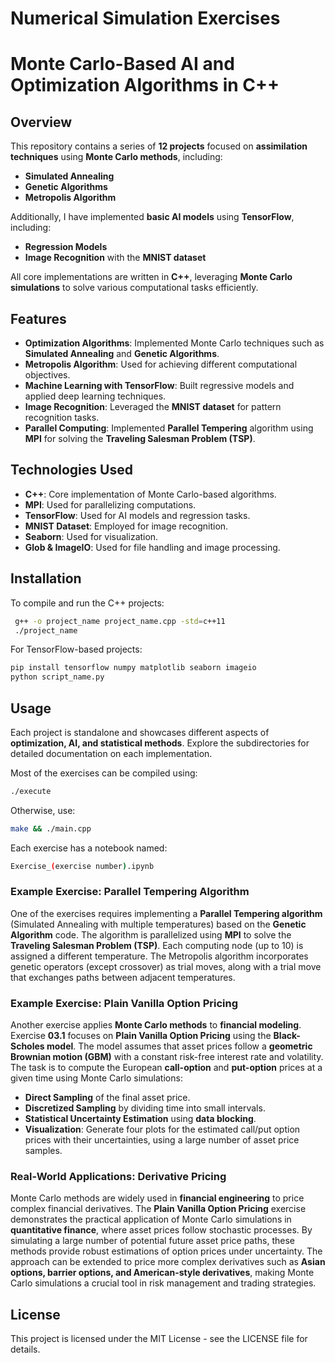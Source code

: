 # Numerical Simulation Exercises

# Monte Carlo-Based AI and Optimization Algorithms in C++

## Overview
This repository contains a series of **12 projects** focused on **assimilation techniques** using **Monte Carlo methods**, including:
- **Simulated Annealing**
- **Genetic Algorithms**
- **Metropolis Algorithm**

Additionally, I have implemented **basic AI models** using **TensorFlow**, including:
- **Regression Models**
- **Image Recognition** with the **MNIST dataset**

All core implementations are written in **C++**, leveraging **Monte Carlo simulations** to solve various computational tasks efficiently.

## Features
- **Optimization Algorithms**: Implemented Monte Carlo techniques such as **Simulated Annealing** and **Genetic Algorithms**.
- **Metropolis Algorithm**: Used for achieving different computational objectives.
- **Machine Learning with TensorFlow**: Built regressive models and applied deep learning techniques.
- **Image Recognition**: Leveraged the **MNIST dataset** for pattern recognition tasks.
- **Parallel Computing**: Implemented **Parallel Tempering** algorithm using **MPI** for solving the **Traveling Salesman Problem (TSP)**.

## Technologies Used
- **C++**: Core implementation of Monte Carlo-based algorithms.
- **MPI**: Used for parallelizing computations.
- **TensorFlow**: Used for AI models and regression tasks.
- **MNIST Dataset**: Employed for image recognition.
- **Seaborn**: Used for visualization.
- **Glob & ImageIO**: Used for file handling and image processing.

## Installation
To compile and run the C++ projects:
```bash
 g++ -o project_name project_name.cpp -std=c++11
 ./project_name
```

For TensorFlow-based projects:
```bash
pip install tensorflow numpy matplotlib seaborn imageio
python script_name.py
```

## Usage
Each project is standalone and showcases different aspects of **optimization, AI, and statistical methods**. Explore the subdirectories for detailed documentation on each implementation.

Most of the exercises can be compiled using:
```bash
./execute
```
Otherwise, use:
```bash
make && ./main.cpp
```

Each exercise has a notebook named:
```bash
Exercise_(exercise number).ipynb
```

### Example Exercise: Parallel Tempering Algorithm
One of the exercises requires implementing a **Parallel Tempering algorithm** (Simulated Annealing with multiple temperatures) based on the **Genetic Algorithm** code. The algorithm is parallelized using **MPI** to solve the **Traveling Salesman Problem (TSP)**. Each computing node (up to 10) is assigned a different temperature. The Metropolis algorithm incorporates genetic operators (except crossover) as trial moves, along with a trial move that exchanges paths between adjacent temperatures.

### Example Exercise: Plain Vanilla Option Pricing
Another exercise applies **Monte Carlo methods** to **financial modeling**. Exercise **03.1** focuses on **Plain Vanilla Option Pricing** using the **Black-Scholes model**. The model assumes that asset prices follow a **geometric Brownian motion (GBM)** with a constant risk-free interest rate and volatility. The task is to compute the European **call-option** and **put-option** prices at a given time using Monte Carlo simulations:
- **Direct Sampling** of the final asset price.
- **Discretized Sampling** by dividing time into small intervals.
- **Statistical Uncertainty Estimation** using **data blocking**.
- **Visualization**: Generate four plots for the estimated call/put option prices with their uncertainties, using a large number of asset price samples.

### Real-World Applications: Derivative Pricing
Monte Carlo methods are widely used in **financial engineering** to price complex financial derivatives. The **Plain Vanilla Option Pricing** exercise demonstrates the practical application of Monte Carlo simulations in **quantitative finance**, where asset prices follow stochastic processes. By simulating a large number of potential future asset price paths, these methods provide robust estimations of option prices under uncertainty. The approach can be extended to price more complex derivatives such as **Asian options, barrier options, and American-style derivatives**, making Monte Carlo simulations a crucial tool in risk management and trading strategies.

## License
This project is licensed under the MIT License - see the LICENSE file for details.
